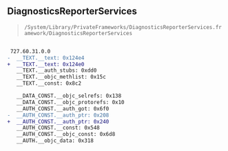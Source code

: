 ## DiagnosticsReporterServices

> `/System/Library/PrivateFrameworks/DiagnosticsReporterServices.framework/DiagnosticsReporterServices`

```diff

 727.60.31.0.0
-  __TEXT.__text: 0x124e4
+  __TEXT.__text: 0x124e0
   __TEXT.__auth_stubs: 0xdd0
   __TEXT.__objc_methlist: 0x15c
   __TEXT.__const: 0x8c2

   __DATA_CONST.__objc_selrefs: 0x138
   __DATA_CONST.__objc_protorefs: 0x10
   __AUTH_CONST.__auth_got: 0x6f0
-  __AUTH_CONST.__auth_ptr: 0x208
+  __AUTH_CONST.__auth_ptr: 0x240
   __AUTH_CONST.__const: 0x548
   __AUTH_CONST.__objc_const: 0x6d8
   __AUTH.__objc_data: 0x318

```
